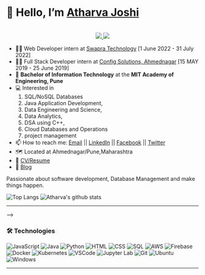 <!---
atharvajoshi1007/atharvajoshi1007 is a ✨ special ✨ repository because its `README.md` (this file) appears on your GitHub profile.
You can click the Preview link to take a look at your changes.
--->

# 👋 Hello, I’m [Atharva Joshi](https://github.com/atharvajoshi1007)
<!-- https://shields.io/ https://simpleicons.org/ https://github.com/simple-icons/simple-icons/blob/develop/slugs.md -->
<p align="center"><br/>
 <a href="https://www.linkedin.com/in/atharvajoshi10">
  <img src="https://img.shields.io/badge/linkedin-atharva%20joshi10-blue?style=flat-square&logo=linkedin">
 </a>
 <a href="mailto:tim.atharvajoshi1007@gmail.com">
  <img src="https://img.shields.io/badge/Email-atharvajoshi1007@gmail.com-red?style=flat-square&logo=gmail&logoColor=white">
</a>
<!--  <a href="https://dev.to/timwjames">
  <img src="https://img.shields.io/badge/Blog-dev.to%2Ftimwjames-006400?style=flat-square&logo=devdotto&logoColor=white">
 </a>-->
</p>

- 👨‍💼 Web Developer intern at [Swapra Technology](https://github.com/atharvajoshi1007/SwapraTech/tree/master/Swapra) [1 June 2022 - 31 July 2022]
- 👨‍💼 Full Stack Developer intern at [Config Solutions, Ahmednagar](https://www.indiamart.com/config-solutions/) [15 MAY 2019 - 25 June 2019]
- 📄 **Bachelor of Information Technology** at the **MIT Academy of Engineering, Pune**
- 💻 Interested in 
   1) SQL/NoSQL Databases
   2) Java Application Development, 
   3) Data Engineering and Science, 
   4) Data Analytics, 
   5) DSA using C++, 
   6) Cloud Databases and Operations
   7) project management
- 📫 How to reach me: [Email](mailto:atharvajoshi1007@gmail.com "atharvajoshi1007@gmail.com") || [LinkedIn](www.linkedin.com/in/atharvajoshi10 "atharvajoshi1007") || [Facebook](https://www.facebook.com/atharvajoshi1007/ "atharvajoshi1007") || [Twitter](https://twitter.com/atharva_joshi10 "Atharva Joshi")
- 🗺️ Located at Ahmednagar/Pune,Maharashtra
- 💼 [CV/Resume](https://drive.google.com/drive/folders/1e0JBdihYO2hWnM2iXwUz4Ozyyg2B5d_v "CV/Resume")
- 📝 [Blog](https://twitter.com/atharva_joshi10 "Atharva Joshi")

Passionate about software development, Database Management and make things happen.
<br>
<!-- https://github.com/anuraghazra/github-readme-stats -->
![Top Langs](https://github-readme-stats.vercel.app/api/top-langs/?username=atharvajoshi1007&theme=tokyonight&count_private=true&langs_count=8&layout=compact&hide=ASP.NET,ShaderLab,c,Jupyter%20Notebook)
![Atharva's github stats](https://github-readme-stats.vercel.app/api/?username=atharvajoshi1007&show_icons=true&theme=tokyonight&count_private=true&hide_rank=true&line_height=24) <!--&hide=contribs -->
<br>

---
<!--
### 🖥️ Major Projects
<!-- table -->
<!-- https://github.com/simple-icons/simple-icons/blob/develop/slugs.md -->
-->
<!--
| Year | Title                                    | Technologies                           |
|------|------------------------------------------|----------------------------------------|
| 2021 | [ANU TechLauncher VR Group Project](https://github.com/VR-Observatory/SidingSpringObservatory "Project Repo") | ![Unity3D](https://img.shields.io/badge/-Unity3D-black?style=flat-square&logo=unity) ![C#](https://img.shields.io/badge/-C%23-black?style=flat-square&logo=csharp) ![Oculus](https://img.shields.io/badge/-Oculus-black?style=flat-square&logo=oculus) ![Blender](https://img.shields.io/badge/-Blender-black?style=flat-square&logo=blender) ![Premiere](https://img.shields.io/badge/-Premiere-black?style=flat-square&logo=adobepremierepro)|
| 2021 | [Professional Business Website](https://github.com/Tim-W-James/Journeys-Continue-Website "Website") | ![HTML](https://img.shields.io/badge/-HTML5-black?style=flat-square&logo=html5) ![CSS](https://img.shields.io/badge/-CSS3-black?style=flat-square&logo=css3) ![JavaScript](https://img.shields.io/badge/-JavaScript-black?style=flat-square&logo=javascript) ![PHP](https://img.shields.io/badge/-PHP-black?style=flat-square&logo=php) ![Bootstrap](https://img.shields.io/badge/-Bootstrap-black?style=flat-square&logo=bootstrap) |
| 2021 | [Machine Learning Data Visualizations & Analysis](https://github.com/Tim-W-James/Python-Data-Reference-Code "My Python Reference Code") | ![Python](https://img.shields.io/badge/-Python-black?style=flat-square&logo=python) ![NumPy](https://img.shields.io/badge/-NumPy-black?style=flat-square&logo=numpy) ![SQLite](https://img.shields.io/badge/-SQLite-black?style=flat-square&logo=sqlite) ![Matplotlib](https://img.shields.io/badge/-Matplotlib-black?style=flat-square) |
| 2020 | [GPS Android App Game](https://github.com/Tim-W-James/Java-GPS-Android-Game) | ![Java](https://img.shields.io/badge/-Java-black?style=flat-square&logo=java&logoColor=red) ![Android Studio](https://img.shields.io/badge/-Android%20Studio-black?style=flat-square&logo=androidstudio) ![Firebase](https://img.shields.io/badge/-Firebase-black?style=flat-square&logo=firebase) |
| 2020 | [Digital Synthesizer ADSR Envelope](https://github.com/Tim-W-James/ARMv7-Digital-Synthesizer-ADSR) | ![ARMv7 Assembly](https://img.shields.io/badge/-ARMv7%20Assembly-black?style=flat-square) |
| 2020 | [Synchronous Serial Message Passing](https://github.com/Tim-W-James/ARMv7-Synchronous-Serial-Message-Passing) | ![ARMv7 Assembly](https://img.shields.io/badge/-ARMv7%20Assembly-black?style=flat-square) |
| 2019 | [Interactive Procedurally Generated Text Experience](https://github.com/Tim-W-James/JavaScript-Interactive-Procedural-Text-Experience) | ![JavaScript](https://img.shields.io/badge/-JavaScript-black?style=flat-square&logo=javascript) ![p5js](https://img.shields.io/badge/-p5.js-black?style=flat-square&logo=p5dotjs) |
| 2019 | [Block Puzzle Game](https://github.com/Tim-W-James/Java-Block-Puzzle-Game) | ![Java](https://img.shields.io/badge/-Java-black?style=flat-square&logo=java&logoColor=red) ![JavaFX](https://img.shields.io/badge/-JavaFX-black?style=flat-square) |
| 2019 | [Minimax AI for Sushi Go](https://github.com/Tim-W-James/Sushi-Go-AI) | ![Haskell](https://img.shields.io/badge/-Haskell-black?style=flat-square&logo=haskell) |
| 2018 | [2D Game Level Procedural Generation](https://github.com/Tim-W-James/Time-Travel-Roguelite-Game "Part of a Larger Project") | ![Unity3D](https://img.shields.io/badge/-Unity3D-black?style=flat-square&logo=unity) ![C#](https://img.shields.io/badge/-C%23-black?style=flat-square&logo=csharp) |
| 2018 | [Raspberry Pi Weather System](https://github.com/Tim-W-James/Raspberry-Pi-Weather-Station) | ![Raspberry Pi](https://img.shields.io/badge/-Raspberry%20Pi-black?style=flat-square&logo=raspberrypi&logoColor=red) ![Python](https://img.shields.io/badge/-Python-black?style=flat-square&logo=python) |
| 2018 | [Rover with Autonomous Mapping](https://github.com/Tim-W-James/Arduino-Autonomous-Rover) | ![Arduino](https://img.shields.io/badge/-Arduino-black?style=flat-square&logo=arduino) ![C++](https://img.shields.io/badge/-C%2B%2B-black?style=flat-square&logo=c%2B%2B) |

<br>
---
-->
### 🛠️ Technologies
<!-- https://github.com/simple-icons/simple-icons/blob/develop/slugs.md -->
![JavaScript](https://img.shields.io/badge/-JavaScript-black?style=flat-square&logo=javascript)
![Java](https://img.shields.io/badge/-Java-black?style=flat-square&logo=java&logoColor=red)
![Python](https://img.shields.io/badge/-Python-black?style=flat-square&logo=python)
![HTML](https://img.shields.io/badge/-HTML5-black?style=flat-square&logo=html5)
![CSS](https://img.shields.io/badge/-CSS3-black?style=flat-square&logo=css3)
![SQL](https://img.shields.io/badge/-SQL-black?style=flat-square&logo=postgresql&logoColor=blue)
![AWS](https://img.shields.io/badge/-AWS-black?style=flat-square&logo=amazonaws)
![Firebase](https://img.shields.io/badge/-Firebase-black?style=flat-square&logo=firebase)
![Docker](https://img.shields.io/badge/-Docker-black?style=flat-square&logo=docker)
![Kubernetes](https://img.shields.io/badge/-Kubernetes-black?style=flat-square&logo=kubernetes)
![VSCode](https://img.shields.io/badge/-VSCode-black?style=flat-square&logo=visualstudiocode&logoColor=blue)
![Jupyter Lab](https://img.shields.io/badge/-Jupyter%20Lab-black?style=flat-square&logo=jupyter)
![Git](https://img.shields.io/badge/-Git-black?style=flat-square&logo=git)
![Ubuntu](https://img.shields.io/badge/-Ubuntu-black?style=flat-square&logo=ubuntu)
![Windows](https://img.shields.io/badge/-Windows-black?style=flat-square&logo=windows&logoColor=blue)

---

<!-- ### 🧔 What I do when I do not work
- ✨ **Interests**: Travelling, Drawing, Writting, Cooking
- 🎥 **Movies**: Marvel Movies
- 📺 **TV Shows**: Cartoons
